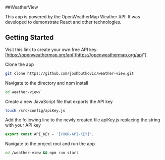 ##WeatherView

This app is powered by the OpenWeatherMap Weather API.  It was developed to demonstrate React and other technologies.

## Getting Started

Visit this link to create your own free API key:
[https://openweathermap.org/api](https://openweathermap.org/api").

Clone the app
```bash
git clone https://github.com/joshbutkovic/weather-view.git
```

Navigate to the directory and npm install
```bash
cd weather-view/
```

Create a new JavaScript file that exports the API key
```bash
touch /src/config/apiKey.js
```

Add the following line to the newly created file apiKey.js replacing the string with your API key
```Javascript
export const API_KEY = '[YOUR-API-KEY]';
```
Navigate to the project root and run the app
```bash
cd /weather-view && npm run start
```
